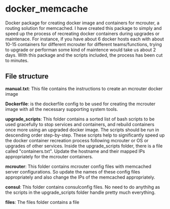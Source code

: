 # docker_memcache

Docker package for creating docker image and containers for mcrouter, a routing solution for memcached. I have created this package to simply and speed up the process of recreating docker containers during upgrades or maintenace. For instance, if you have about 6 docker hosts each with about 10-15 containers for different mcrouter for different teams/functions, trying to upgrade or performan some kind of maintence would take us about 2 days. With this package and the scripts included, the process has been cut to minutes.

## File structure

**manual.txt**: This file contains the instructions to create an mcrouter docker image

**Dockerfile**: is the dockerfile config to be used for creating the mcrouter image with all the necessary supporting system tools.

**upgrade_scripts**: This folder contains a sorted list of bash scripts to be used gracefully to stop services and containers, and rebuild containers once more using an upgraded docker image. The scripts should be run in descending order step-by-step. These scripts help to significantly speed up the docker container recreation process following mcrouter or OS or upgrades of other services. Inside the upgrade_scripts folder, there is a file called "containers.txt". Update the hostname and their mapped IPs appropriately for the mcrouter containers.

**mcrouter**: This folder contains mcrouter config files with memcached server configurations. So update the names of these config files appropriately and also change the IPs of the memcached appropriately.

**consul**: This folder contains consulconfig files. No need to do anythihg as the scripts in the upgrade_scripts folder handle pretty much everything.

**files**: The files folder contains a file 
